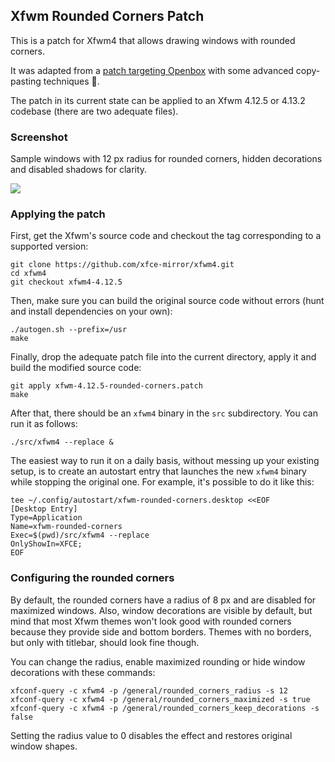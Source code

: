 ## Xfwm Rounded Corners Patch
This is a patch for Xfwm4 that allows drawing windows with rounded corners.

It was adapted from a [patch targeting Openbox](https://github.com/dylanaraps/openbox-patched/blob/master/openbox-3.6.2-rounded-corners.patch) with some advanced copy-pasting techniques 🤭.

The patch in its current state can be applied to an Xfwm 4.12.5 or 4.13.2 codebase (there are two adequate files).

### Screenshot
Sample windows with 12 px radius for rounded corners, hidden decorations and disabled shadows for clarity.

![](https://i.imgur.com/L84NfF2.png)

### Applying the patch
First, get the Xfwm's source code and checkout the tag corresponding to a supported version:
```
git clone https://github.com/xfce-mirror/xfwm4.git
cd xfwm4
git checkout xfwm4-4.12.5
```

Then, make sure you can build the original source code without errors (hunt and install dependencies on your own):
```
./autogen.sh --prefix=/usr
make
```

Finally, drop the adequate patch file into the current directory, apply it and build the modified source code:
```
git apply xfwm-4.12.5-rounded-corners.patch
make
```

After that, there should be an `xfwm4` binary in the `src` subdirectory. You can run it as follows:
```
./src/xfwm4 --replace &
```

The easiest way to run it on a daily basis, without messing up your existing setup, is to create an autostart entry that launches the new `xfwm4` binary while stopping the original one. For example, it's possible to do it like this:
```
tee ~/.config/autostart/xfwm-rounded-corners.desktop <<EOF
[Desktop Entry]
Type=Application
Name=xfwm-rounded-corners
Exec=$(pwd)/src/xfwm4 --replace
OnlyShowIn=XFCE;
EOF
```

### Configuring the rounded corners
By default, the rounded corners have a radius of 8 px and are disabled for maximized windows. Also, window decorations are visible by default, but mind that most Xfwm themes won't look good with rounded corners because they provide side and bottom borders. Themes with no borders, but only with titlebar, should look fine though.

You can change the radius, enable maximized rounding or hide window decorations with these commands:

```
xfconf-query -c xfwm4 -p /general/rounded_corners_radius -s 12
xfconf-query -c xfwm4 -p /general/rounded_corners_maximized -s true
xfconf-query -c xfwm4 -p /general/rounded_corners_keep_decorations -s false
```

Setting the radius value to 0 disables the effect and restores original window shapes.

